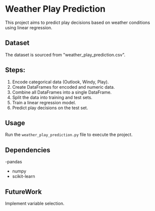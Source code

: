 # Weather Play Prediction

This project aims to predict play decisions based on weather conditions using linear regression.

## Dataset
The dataset is sourced from "weather_play_prediction.csv".

## Steps:
1. Encode categorical data (Outlook, Windy, Play).
2. Create DataFrames for encoded and numeric data.
3. Combine all DataFrames into a single DataFrame.
4. Split the data into training and test sets.
5. Train a linear regression model.
6. Predict play decisions on the test set.

## Usage
Run the `weather_play_prediction.py` file to execute the project.

## Dependencies
-pandas
- numpy
- scikit-learn

## FutureWork
Implement variable selection.
